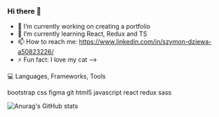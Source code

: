 ### Hi there 👋

- 🔭 I’m currently working on creating a portfolio
- 🌱 I’m currently learning React, Redux and TS
- 📫 How to reach me: https://www.linkedin.com/in/szymon-dziewa-a50823226/
- ⚡ Fun fact: I love my cat 
-->


💻 Languages, Frameworks, Tools

bootstrap css figma git html5 javascript react redux sass 

![Anurag's GitHub stats](https://github-readme-stats.vercel.app/api?username=anuraghazra&show_icons=true&bg_color=ayu-mirage)
